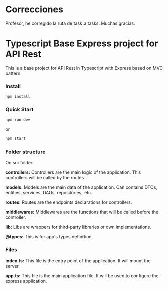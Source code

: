 # Correcciones
Profesor, he corregido la ruta de task a tasks.
Muchas gracias.

# Typescript Base Express project for API Rest

This is a base project for API Rest in Typescript with Express based on MVC pattern.

### Install

```bash
npm install
```

### Quick Start

```bash
npm run dev
```

or

```bash
npm start
```

### Folder structure

On src folder:

**controllers:** Controllers are the main logic of the application. This controllers will be called by the routes.

**models:** Models are the main data of the application. Can contains DTOs, entities, services, DAOs, repositories, etc.

**routes:** Routes are the endpoints declarations for controllers.

**middlewares:** Middlewares are the functions that will be called before the controller.

**lib:** Libs are wrappers for third-party libraries or own implementations.

**@types:** This is for app's types definition.

### Files

**index.ts:** This file is the entry point of the application. It will mount the server.

**app.ts:** This file is the main application file. It will be used to configure the express application.
